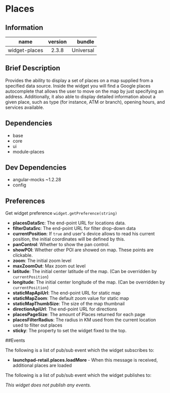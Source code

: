# Places

## Information

| name                  | version           | bundle           |
| ----------------------|:-----------------:| ----------------:|
| widget-places         | 2.3.8 			| Universal        |

## Brief Description

Provides the ability to display a set of places on a map supplied from a specified data source. Inside the widget you will find a Google places autocomplete that allows the user to move on the map by just specifying an address. Additionally, it also able to display detailed information about a given place, such as type (for instance, ATM or branch), opening hours, and services available.

## Dependencies

* base
* core
* ui
* module-places

## Dev Dependencies

* angular-mocks ~1.2.28
* config

## Preferences

Get widget preference `widget.getPreference(string)`

* **placesDataSrc**: The end-point URL for locations data.
* **filterDataSrc**: The end-point URL for filter drop-down data
* **currentPosition**: If `true` and user's device allows to read his current position, the initial
coordinates will be defined by this.
* **panControl**: Whether to show the pan control.
* **showPOI**: Whether other POI are showed on map. These points are clickable.
* **zoom**: The initial zoom level
* **maxZoomOut**: Max zoom out level
* **latitude**: The initial center latitude of the map. (Can be overridden by `currentPosition`)
* **longitude**: The initial center longitude of the map. (Can be overridden by `currentPosition`)
* **staticMapApiUrl**: The end-point URL for static map
* **staticMapZoom**: The default zoom value for static map
* **staticMapThumbSize**: The size of the map thumbnail
* **directionApiUrl**: The end-point URL for directions
* **placesPageSize**: The amount of Places returned for each page
* **placesFilterRadius**: The radius in KM used from the current location used to filter out places
* **sticky**: The property to set the widget fixed to the top.

##Events

The following is a list of pub/sub event which the widget subscribes to:

* **launchpad-retail.places.loadMore** - When this message is received, additional places are loaded


The following is a list of pub/sub event which the widget publishes to:

_This widget does not publish any events._
